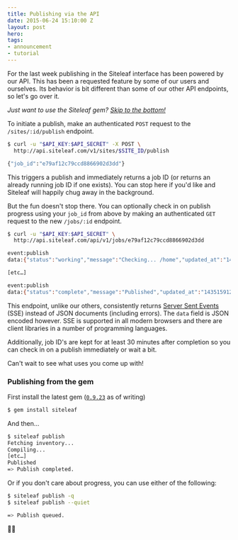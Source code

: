 ```yaml
---
title: Publishing via the API
date: 2015-06-24 15:10:00 Z
layout: post
hero: 
tags:
- announcement
- tutorial
---
```


For the last week publishing in the Siteleaf interface has been powered by our API. This has been a requested feature by some of our users and ourselves. Its behavior is bit different than some of our other API endpoints, so let's go over it.

*Just want to use the Siteleaf gem? [Skip to the bottom!](#jump-gem)*

To initiate a publish, make an authenticated `POST` request to the `/sites/:id/publish` endpoint.

~~~bash
$ curl -u "$API_KEY:$API_SECRET" -X POST \
  http://api.siteleaf.com/v1/sites/$SITE_ID/publish

{"job_id":"e79af12c79ccd8866902d3dd"} 
~~~

This triggers a publish and immediately returns a job ID (or returns an already running job ID if one exists). You can stop here if you'd like and Siteleaf will happily chug away in the background. 

But the fun doesn't stop there. You can optionally check in on publish progress using your `job_id` from above by making an authenticated `GET` request to the new `/jobs/:id` endpoint.

~~~bash
$ curl -u "$API_KEY:$API_SECRET" \
  http://api.siteleaf.com/api/v1/jobs/e79af12c79ccd8866902d3dd

event:publish
data:{"status":"working","message":"Checking... /home","updated_at":"1435159120"}

[etc…]

event:publish
data:{"status":"complete","message":"Published","updated_at":"1435159121"}
~~~

This endpoint, unlike our others, consistently returns [Server Sent Events](https://en.wikipedia.org/wiki/Server-sent_events) (SSE) instead of JSON documents (including  errors). The `data` field is JSON encoded however. SSE is supported in all modern browsers and there are client libraries in a number of programming languages. 

Additionally, job ID's are kept for at least 30 minutes after completion so you can check in on a publish immediately or wait a bit.

Can't wait to see what uses you come up with!

<a id="jump-gem"></a>
### Publishing from the gem

First install the latest gem ([`0.9.23`](https://rubygems.org/gems/siteleaf) as of writing)

~~~bash
$ gem install siteleaf
~~~

And then…

~~~bash
$ siteleaf publish
Fetching inventory...
Compiling...
[etc…]
Published
=> Publish completed.
~~~

Or if you don't care about progress, you can use either of the following:

~~~bash
$ siteleaf publish -q
$ siteleaf publish --quiet

=> Publish queued.
~~~

🎉🎉
